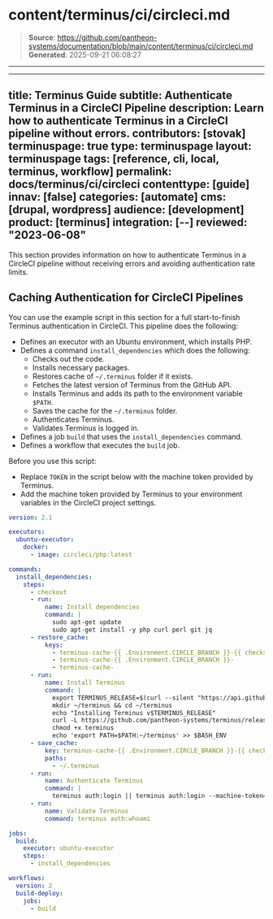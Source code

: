 # content/terminus/ci/circleci.md

> **Source**: https://github.com/pantheon-systems/documentation/blob/main/content/terminus/ci/circleci.md
> **Generated**: 2025-09-21 06:08:27

---

---
title: Terminus Guide
subtitle: Authenticate Terminus in a CircleCI Pipeline
description: Learn how to authenticate Terminus in a CircleCI pipeline without errors.
contributors: [stovak]
terminuspage: true
type: terminuspage
layout: terminuspage
tags: [reference, cli, local, terminus, workflow]
permalink: docs/terminus/ci/circleci
contenttype: [guide]
innav: [false]
categories: [automate]
cms: [drupal, wordpress]
audience: [development]
product: [terminus]
integration: [--]
reviewed: "2023-06-08"
---

This section provides information on how to authenticate Terminus in a CircleCI pipeline without receiving errors and avoiding authentication rate limits.

## Caching Authentication for CircleCI Pipelines

You can use the example script in this section for a full start-to-finish Terminus authentication in CircleCI. This pipeline does the following:

- Defines an executor with an Ubuntu environment, which installs PHP.
- Defines a command `install_dependencies` which does the following:
    - Checks out the code.
    - Installs necessary packages.
    - Restores cache of `~/.terminus` folder if it exists.
    - Fetches the latest version of Terminus from the GitHub API.
    - Installs Terminus and adds its path to the environment variable `$PATH`.
    - Saves the cache for the `~/.terminus` folder.
    - Authenticates Terminus.
    - Validates Terminus is logged in.
- Defines a job `build` that uses the `install_dependencies` command.
- Defines a workflow that executes the `build` job.

<Alert title="Note"  type="info" >

Before you use this script:

- Replace `TOKEN` in the script below with the machine token provided by Terminus.
- Add the machine token provided by Terminus to your environment variables in the CircleCI project settings.

</Alert>


```yaml
version: 2.1

executors:
  ubuntu-executor:
    docker:
      - image: circleci/php:latest

commands:
  install_dependencies:
    steps:
      - checkout
      - run:
          name: Install dependencies
          command: |
            sudo apt-get update
            sudo apt-get install -y php curl perl git jq
      - restore_cache:
          keys:
            - terminus-cache-{{ .Environment.CIRCLE_BRANCH }}-{{ checksum "composer.lock" }}
            - terminus-cache-{{ .Environment.CIRCLE_BRANCH }}-
            - terminus-cache-
      - run:
          name: Install Terminus
          command: |
            export TERMINUS_RELEASE=$(curl --silent "https://api.github.com/repos/pantheon-systems/terminus/releases/latest" | jq -r .tag_name)
            mkdir ~/terminus && cd ~/terminus
            echo "Installing Terminus v$TERMINUS_RELEASE"
            curl -L https://github.com/pantheon-systems/terminus/releases/download/$TERMINUS_RELEASE/terminus.phar --output terminus
            chmod +x terminus
            echo 'export PATH=$PATH:~/terminus' >> $BASH_ENV
      - save_cache:
          key: terminus-cache-{{ .Environment.CIRCLE_BRANCH }}-{{ checksum "composer.lock" }}
          paths:
            - ~/.terminus
      - run:
          name: Authenticate Terminus
          command: |
            terminus auth:login || terminus auth:login --machine-token="${TERMINUS_TOKEN}"
      - run:
          name: Validate Terminus
          command: terminus auth:whoami

jobs:
  build:
    executor: ubuntu-executor
    steps:
      - install_dependencies

workflows:
  version: 2
  build-deploy:
    jobs:
      - build
```
